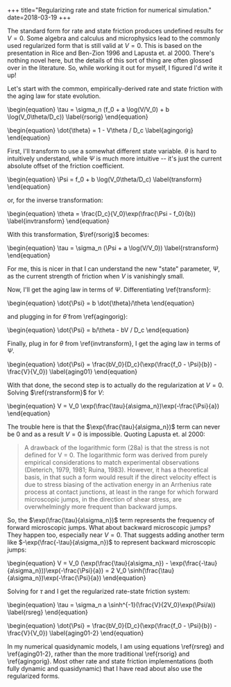 +++
title="Regularizing rate and state friction for numerical simulation."
date=2018-03-19
+++

The standard form for rate and state friction produces undefined results for $V = 0$. Some algebra and calculus and microphysics lead to the commonly used regularized form that is still valid at $V=0$. This is based on the presentation in Rice and Ben-Zion 1996 and Lapusta et. al 2000. There's nothing novel here, but the details of this sort of thing are often glossed over in the literature. So, while working it out for myself, I figured I'd write it up!

Let's start with the common, empirically-derived rate and state friction with the aging law for state evolution.

\begin{equation}
\tau = \sigma_n (f_0 + a \log(V/V_0) + b \log(V_0\theta/D_c))
\label{rsorig}
\end{equation}

\begin{equation}
\dot{\theta} = 1 - V\theta / D_c
\label{agingorig}
\end{equation}

First, I'll transform to use a somewhat different state variable. $\theta$ is hard to intuitively understand, while $\Psi$ is much more intuitive -- it's just the current absolute offset of the friction coefficient.  

\begin{equation}
\Psi = f_0 + b \log(V_0\theta/D_c)
\label{transform}
\end{equation}

or, for the inverse transformation:

\begin{equation}
\theta = \frac{D_c}{V_0}\exp(\frac{\Psi - f_0}{b})
\label{invtransform}
\end{equation}

With this transformation, $\ref{rsorig}$ becomes:

\begin{equation}
\tau = \sigma_n (\Psi + a \log(V/V_0))
\label{rstransform}
\end{equation}

For me, this is nicer in that I can understand the new "state" parameter, $\Psi$, as the current strength of friction when $V$ is vanishingly small.

Now, I'll get the aging law in terms of $\Psi$.  Differentiating \ref{transform}:

\begin{equation}
\dot{\Psi} = b \dot{\theta}/\theta
\end{equation}

and plugging in for $\dot{\theta}$ from \ref{agingorig}:

\begin{equation}
\dot{\Psi} = b/\theta - bV / D_c
\end{equation}

Finally, plug in for $\theta$ from \ref{invtransform}, I get the aging law in terms of $\Psi$.

\begin{equation}
\dot{\Psi} = \frac{bV_0}{D_c}(\exp(\frac{f_0 - \Psi}{b}) - \frac{V}{V_0})
\label{aging01}
\end{equation}

With that done, the second step is to actually do the regularization at $V=0$. Solving $\ref{rstransform}$ for $V$:

\begin{equation}
V = V_0 \exp(\frac{\tau}{a\sigma_n})\exp(-\frac{\Psi}{a})
\end{equation}

The trouble here is that the $\exp(\frac{\tau}{a\sigma_n})$ term can never be 0 and as a result $V=0$ is impossible. Quoting Lapusta et. al 2000:

>A drawback of the logarithmic form (28a) is that the stress is not defined for V = 0. The logarithmic form was derived from purely empirical considerations to match experimental observations (Dieterich, 1979, 1981; Ruina, 1983). However, it has a theoretical basis, in that such a form would result if the direct velocity effect is due to stress biasing of the activation energy in an Arrhenius rate process at contact junctions, at least in the range for which forward microscopic jumps, in the direction of shear stress, are overwhelmingly more frequent than backward jumps.

So, the $\exp(\frac{\tau}{a\sigma_n})$ term represents the frequency of forward microscopic jumps. What about backward microscopic jumps? They happen too, especially near $V=0$. That suggests adding another term like $-\exp(\frac{-\tau}{a\sigma_n})$ to represent backward microscopic jumps:

\begin{equation}
V = V_0 (\exp(\frac{\tau}{a\sigma_n}) - \exp(\frac{-\tau}{a\sigma_n}))\exp(-\frac{\Psi}{a}) = 2 V_0 \sinh(\frac{\tau}{a\sigma_n})\exp(-\frac{\Psi}{a})
\end{equation}

Solving for $\tau$ and I get the regularized rate-state friction system:

\begin{equation}
\tau = \sigma_n a \sinh^{-1}(\frac{V}{2V_0}\exp(\Psi/a))
\label{rsreg}
\end{equation}

\begin{equation}
\dot{\Psi} = \frac{bV_0}{D_c}(\exp(\frac{f_0 - \Psi}{b}) - \frac{V}{V_0})
\label{aging01-2}
\end{equation}

In my numerical quasidynamic models, I am using equations \ref{rsreg} and \ref{aging01-2}, rather than the more traditional \ref{rsorig} and \ref{agingorig}. Most other rate and state friction implementations (both fully dynamic and quasidynamic) that I have read about also use the regularized forms.
